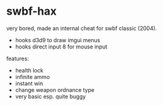 # swbf-hax
very bored, made an internal cheat for swbf classic (2004).
- hooks d3d9 to draw imgui menus
- hooks direct input 8 for mouse input

features:
- health lock
- infinite ammo
- instant win
- change weapon ordnance type
- very basic esp. quite buggy
